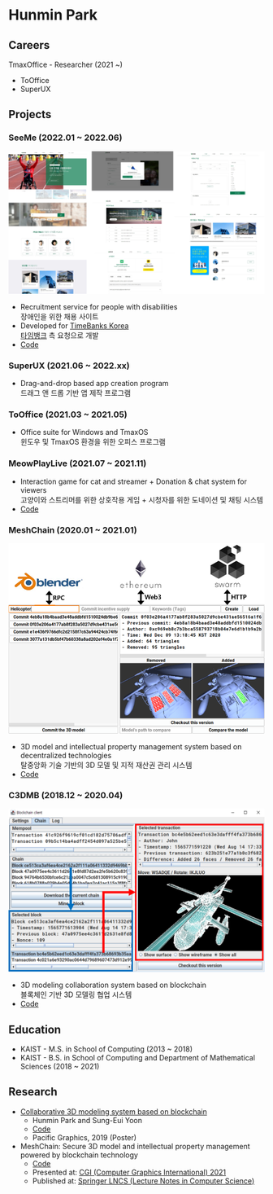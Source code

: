 # Hunmin Park

## Careers

TmaxOffice - Researcher (2021 ~)

- ToOffice
- SuperUX

## Projects

### SeeMe (2022.01 ~ 2022.06)

![SeeMe](images/SeeMe.png)

- Recruitment service for people with disabilities  
  장애인을 위한 채용 사이트
- Developed for [TimeBanks Korea](http://www.timebanks.or.kr/)  
  [타임뱅크](http://www.timebanks.or.kr/) 측 요청으로 개발
- [Code](https://github.com/volunteer-project-1/volunteer_client)

### SuperUX (2021.06 ~ 2022.xx)

- Drag-and-drop based app creation program  
  드래그 앤 드롭 기반 앱 제작 프로그램

### ToOffice (2021.03 ~ 2021.05)

- Office suite for Windows and TmaxOS  
  윈도우 및 TmaxOS 환경을 위한 오피스 프로그램

### MeowPlayLive (2021.07 ~ 2021.11)

- Interaction game for cat and streamer + Donation & chat system for viewers  
  고양이와 스트리머를 위한 상호작용 게임 + 시청자를 위한 도네이션 및 채팅 시스템
- [Code](https://github.com/cheeeunahn/meowplaylive)

### MeshChain (2020.01 ~ 2021.01)

![MeshChain](images/MeshChain.png)

- 3D model and intellectual property management system based on decentralized technologies  
  탈중앙화 기술 기반의 3D 모델 및 지적 재산권 관리 시스템
- [Code](https://github.com/Avantgarde95/MeshChain-publish)

### C3DMB (2018.12 ~ 2020.04)

![C3DMB](images/C3DMB.png)

- 3D modeling collaboration system based on blockchain  
  블록체인 기반 3D 모델링 협업 시스템
- [Code](https://github.com/Avantgarde95/C3DMB)

## Education
- KAIST - M.S. in School of Computing (2013 ~ 2018)
- KAIST - B.S. in School of Computing and Department of Mathematical Sciences (2018 ~ 2021)

## Research
- [Collaborative 3D modeling system based on blockchain](https://avantgarde95.github.io/C3DMB/)
  - Hunmin Park and Sung-Eui Yoon
  - [Code](https://github.com/Avantgarde95/C3DMB)
  - Pacific Graphics, 2019 (Poster)
- MeshChain: Secure 3D model and intellectual property management powered by blockchain technology
  - [Code](https://github.com/Avantgarde95/MeshChain-publish)
  - Presented at: [CGI (Computer Graphics International) 2021](http://www.cgs-network.org/cgi21/program/)
  - Published at: [Springer LNCS (Lecture Notes in Computer Science)](https://link.springer.com/chapter/10.1007/978-3-030-89029-2_40)
